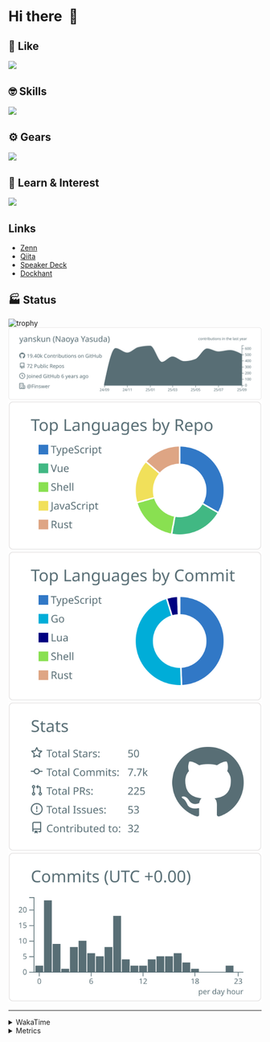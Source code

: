# Hi there&nbsp; :wave:

## 💌 Like
<img src="https://go-skill-icons.vercel.app/api/icons?i=github" />

## 🤓 Skills
<img src="https://go-skill-icons.vercel.app/api/icons?i=js,ts,vue,nuxtjs,react,nextjs,go,lua,git" />

## ⚙️ Gears
<img src="https://go-skill-icons.vercel.app/api/icons?i=neovim,vscode,githubcopilot,alacritty,tmux" />

## 📖 Learn & Interest
<img src="https://go-skill-icons.vercel.app/api/icons?i=rust,deno,css,zig,playwright,githubactions,storybook,netlify,eslint" />

## Links
- [Zenn](https://zenn.dev/yanskun)
- [Qiita](https://qiita.com/yanskun)
- [Speaker Deck](https://speakerdeck.com/yanskun)
- [Dockhant](https://www.dockhunt.com/users/yanskun)

<!-- https://github.com/ryo-ma/github-profile-trophy -->

## 🏭 Status

<img src="https://github-profile-trophy.vercel.app/?username=yanskun&theme=onedark&row=1" alt="trophy">

<!-- https://github.com/vn7n24fzkq/github-profile-summary-cards -->
<picture>
  <source media="(prefers-color-scheme: dark)" srcset="https://raw.githubusercontent.com/yanskun/yanskun/master/profile-summary-card-output/nord_dark/0-profile-details.svg">
 <img src="https://raw.githubusercontent.com/yanskun/yanskun/master/profile-summary-card-output/default/0-profile-details.svg">
</picture>
<br>
<picture>
  <source media="(prefers-color-scheme: dark)" srcset="https://raw.githubusercontent.com/yanskun/yanskun/master/profile-summary-card-output/nord_dark/1-repos-per-language.svg">
 <img src="https://raw.githubusercontent.com/yanskun/yanskun/master/profile-summary-card-output/default/1-repos-per-language.svg">
</picture>
<picture>
  <source media="(prefers-color-scheme: dark)" srcset="https://raw.githubusercontent.com/yanskun/yanskun/master/profile-summary-card-output/nord_dark/2-most-commit-language.svg">
 <img src="https://raw.githubusercontent.com/yanskun/yanskun/master/profile-summary-card-output/default/2-most-commit-language.svg">
</picture>
<br>
<picture>
  <source media="(prefers-color-scheme: dark)" srcset="https://raw.githubusercontent.com/yanskun/yanskun/master/profile-summary-card-output/nord_dark/3-stats.svg">
 <img src="https://raw.githubusercontent.com/yanskun/yanskun/master/profile-summary-card-output/default/3-stats.svg">
</picture>
<picture>
  <source media="(prefers-color-scheme: dark)" srcset="https://raw.githubusercontent.com/yanskun/yanskun/master/profile-summary-card-output/nord_dark/4-productive-time.svg">
 <img src="https://raw.githubusercontent.com/yanskun/yanskun/master/profile-summary-card-output/default/4-productive-time.svg">
</picture>

---

<details>
  <summary>WakaTime</summary>
<!--START_SECTION:waka-->
![Code Time](http://img.shields.io/badge/Code%20Time-2%2C719%20hrs%2033%20mins-blue)

**🐱 My GitHub Data** 

> 📦 156.3 kB Used in GitHub's Storage 
 > 
> 🏆 4,640 Contributions in the Year 2025
 > 
> 💼 Opted to Hire
 > 
> 📜 133 Public Repositories 
 > 
> 🔑 6 Private Repositories 
 > 
**I'm an Early 🐤** 

```text
🌞 Morning                15813 commits       ████░░░░░░░░░░░░░░░░░░░░░   16.11 % 
🌆 Daytime                58361 commits       ███████████████░░░░░░░░░░   59.45 % 
🌃 Evening                20344 commits       █████░░░░░░░░░░░░░░░░░░░░   20.72 % 
🌙 Night                  3654 commits        █░░░░░░░░░░░░░░░░░░░░░░░░   03.72 % 
```
📅 **I'm Most Productive on Tuesday** 

```text
Monday                   15421 commits       ████░░░░░░░░░░░░░░░░░░░░░   15.71 % 
Tuesday                  20885 commits       █████░░░░░░░░░░░░░░░░░░░░   21.27 % 
Wednesday                20107 commits       █████░░░░░░░░░░░░░░░░░░░░   20.48 % 
Thursday                 18559 commits       █████░░░░░░░░░░░░░░░░░░░░   18.90 % 
Friday                   18027 commits       █████░░░░░░░░░░░░░░░░░░░░   18.36 % 
Saturday                 2111 commits        █░░░░░░░░░░░░░░░░░░░░░░░░   02.15 % 
Sunday                   3062 commits        █░░░░░░░░░░░░░░░░░░░░░░░░   03.12 % 
```


📊 **This Week I Spent My Time On** 

```text
🕑︎ Time Zone: Asia/Tokyo

💬 Programming Languages: 
TypeScript               26 hrs 43 mins      ████████████████████░░░░░   81.29 % 
Markdown                 1 hr 49 mins        █░░░░░░░░░░░░░░░░░░░░░░░░   05.57 % 
Other                    1 hr 7 mins         █░░░░░░░░░░░░░░░░░░░░░░░░   03.44 % 
Go                       48 mins             █░░░░░░░░░░░░░░░░░░░░░░░░   02.48 % 
Bash                     47 mins             █░░░░░░░░░░░░░░░░░░░░░░░░   02.40 % 

🔥 Editors: 
Neovim                   30 hrs 47 mins      ███████████████████████░░   93.63 % 
VS Code                  2 hrs 5 mins        ██░░░░░░░░░░░░░░░░░░░░░░░   06.37 % 

💻 Operating System: 
Mac                      32 hrs 52 mins      █████████████████████████   100.00 % 
```


 Last Updated on 30/09/2025 05:26:00 UTC
<!--END_SECTION:waka-->
</details>

<details>
  <summary>Metrics</summary>
  <img src="https://github.com/yanskun/yanskun/blob/main/github-metrics.svg" alt="Metrics">
</details>
